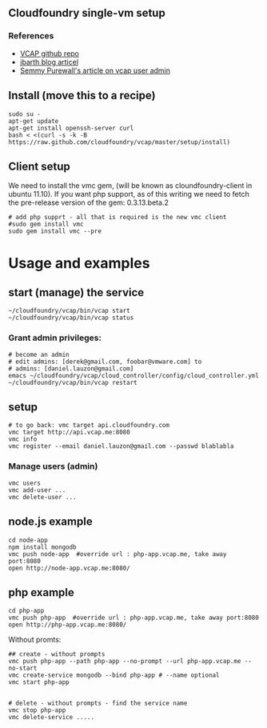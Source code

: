 ## Cloudfoundry single-vm setup

### References
* [VCAP github repo](https://github.com/cloudfoundry/vcap/)
* [jbarth blog articel](http://jbbarth.com/archives/tags/cloudfoundry)
* [Semmy Purewall's article on vcap user admin](http://blog.semmy.me/post/8608660840/cloud-foundry-user-admin)

## Install (move this to a recipe)

    sudo su -
    apt-get update
    apt-get install openssh-server curl
    bash < <(curl -s -k -B https://raw.github.com/cloudfoundry/vcap/master/setup/install)

## Client setup
We need to install the vmc gem, (will be known as cloundfoundry-client in ubuntu 11.10).
If you want php support, as of this writing we need to fetch the pre-release version of the gem: 0.3.13.beta.2

    # add php supprt - all that is required is the new vmc client
    #sudo gem install vmc
    sudo gem install vmc --pre

# Usage and examples

## start (manage) the service

    ~/cloudfoundry/vcap/bin/vcap start
    ~/cloudfoundry/vcap/bin/vcap status

### Grant admin privileges:

    # become an admin
    # edit admins: [derek@gmail.com, foobar@vmware.com] to
    # admins: [daniel.lauzon@gmail.com] 
    emacs ~/cloudfoundry/vcap/cloud_controller/config/cloud_controller.yml 
    ~/cloudfoundry/vcap/bin/vcap restart

## setup

    # to go back: vmc target api.cloudfoundry.com
    vmc target http://api.vcap.me:8080
    vmc info
    vmc register --email daniel.lauzon@gmail.com --passwd blablabla

### Manage users (admin)

    vmc users
    vmc add-user ...
    vmc delete-user ...

## node.js example

    cd node-app
    npm install mongodb
    vmc push node-app  #override url : php-app.vcap.me, take away port:8080
    open http://node-app.vcap.me:8080/


## php example

    cd php-app
    vmc push php-app  #override url : php-app.vcap.me, take away port:8080
    open http://php-app.vcap.me:8080/

Without promts:

    ## create - without prompts
    vmc push php-app --path php-app --no-prompt --url php-app.vcap.me --no-start
    vmc create-service mongodb --bind php-app # --name optional
    vmc start php-app
    

    # delete - without prompts - find the service name
    vmc stop php-app
    vmc delete-service .....

